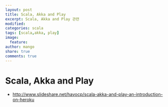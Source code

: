 ```yaml
---
layout: post
title: Scala, Akka and Play
excerpt: Scala, Akka and Play 관련
modified:
categories: scala
tags: [scala,akka, play]
image:
  feature:
author: mango
share: true
comments: true  
---
```


# Scala, Akka and Play

* <http://www.slideshare.net/havocp/scala-akka-and-play-an-introduction-on-heroku>
